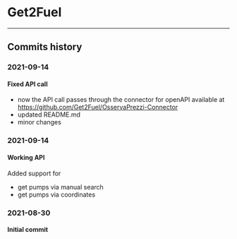 # Get2Fuel

---

## Commits history

### 2021-09-14

#### Fixed API call

- now the API call passes through the connector for openAPI available at https://github.com/Get2Fuel/OsservaPrezzi-Connector
- updated README.md
- minor changes

### 2021-09-14

#### Working API

Added support for

- get pumps via manual search
- get pumps via coordinates

### 2021-08-30

#### Initial commit
